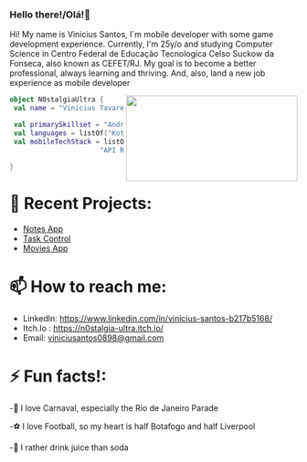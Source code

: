 ### Hello there!/Olá!👋
Hi! My name is Vinicius Santos, I´m mobile developer with some game development experience. Currently, I'm 25y/o and studying Computer Science in Centro Federal de Educação Tecnologica Celso Suckow da Fonseca, also known as CEFET/RJ.
My goal is to become a better professional, always learning and thriving. And, also, land a new job experience as mobile developer  

<!--
**N0stalgiaUltra/N0stalgiaUltra** is a ✨ _special_ ✨ repository because its `README.md` (this file) appears on your GitHub profile.-->
<img align="right" width="300" height="150" src="https://media2.giphy.com/media/scZPhLqaVOM1qG4lT9/giphy.gif?cid=ecf05e47wdifa432gyhx5mf7x1dgu3fyn71s0yh2p4dk30di&ep=v1_gifs_search&rid=giphy.gif&ct=g" />

```kotlin
object N0stalgiaUltra {
 val name = "Vinicius Tavares"

 val primarySkillset = "Android Developer"
 val languages = listOf("Kotlin", "C#", "Java")
 val mobileTechStack = listOf("Android SDK", "Android Jetpack",
                      "API RESTful", "MVVM", "Clean Arch")
 
}
```
<!-- 
## 🧠 Knowledge:
### 📱 Mobile Development: 
- Kotlin
- Android (Architecture, Android Studio)
- Jetpack
- MVVM
- XML
- API RESTful
- Java 

### 🎮 Game Development: 
- C#
- Unity

### 💻 Other 
- Git
- Python
- JavaScript
- HTML
- CSS
- SQL
-->

# 🌱 Recent Projects:
- [Notes App](https://github.com/N0stalgiaUltra/NotesApp/tree/main)
- [Task Control](https://github.com/N0stalgiaUltra/TaskControlApp)
- [Movies App](https://github.com/N0stalgiaUltra/MoviesAPP)

  


# 📫 How to reach me: 
- LinkedIn: https://www.linkedin.com/in/vinicius-santos-b217b5168/
- Itch.Io : https://n0stalgia-ultra.itch.io/
- Email: viniciusantos0898@gmail.com



# ⚡ Fun facts!:

-🥳 I love Carnaval, especially the Rio de Janeiro Parade

-⚽ I love Football, so my heart is half Botafogo and half Liverpool

-🍊 I rather drink juice than soda


